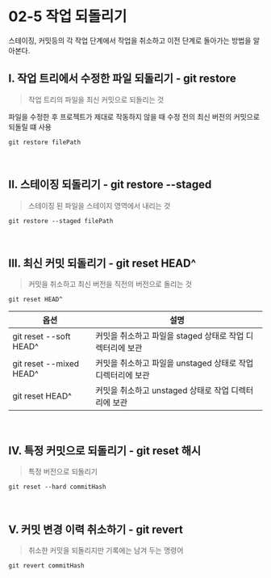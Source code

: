 # 02-5 작업 되돌리기

스테이징, 커밋등의 각 작업 단계에서 작업을 취소하고 이전 단계로 돌아가는 방법을 알아본다.

## I. 작업 트리에서 수정한 파일 되돌리기 - git restore
> 작업 트리의 파일을 최신 커밋으로 되돌리는 것

파일을 수정한 후 프로젝트가 제대로 작동하지 않을 때 수정 전의 최신 버전의 커밋으로 되돌릴 떄 사용

```
git restore filePath
```

<br>

## II. 스테이징 되돌리기 - git restore --staged
> 스테이징 된 파일을 스테이지 영역에서 내리는 것

```
git restore --staged filePath
```

<br>


## III. 최신 커밋 되돌리기 - git reset HEAD^
> 커밋을 취소하고 최신 버전을 직전의 버전으로 돌리는 것

```
git reset HEAD^
```

|옵션|설명|
|--|--|
|git reset --soft HEAD^| 커밋을 취소하고 파일을 staged 상태로 작업 디렉터리에 보관
|git reset --mixed HEAD^| 커밋을 취소하고 파일을 unstaged 상태로 작업 디렉터리에 보관
|git reset HEAD^| 커밋을 취소하고 unstaged 상태로 작업 디렉터리에 보관

<br>

## IV. 특정 커밋으로 되돌리기 - git reset 해시
> 특정 버전으로 되돌리기

```
git reset --hard commitHash
```

<br>

##  V. 커밋 변경 이력 취소하기 - git revert 
> 취소한 커밋을 되돌리지만 기록에는 남겨 두는 명령어

```
git revert commitHash
```